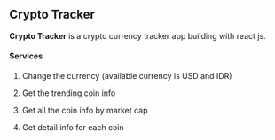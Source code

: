 ## Crypto Tracker
**Crypto Tracker** is a crypto currency tracker app building with react js. 

#### Services
1. Change the currency (available currency is USD and IDR)

2. Get the trending coin info

3. Get all the coin info by market cap

4. Get detail info for each coin
